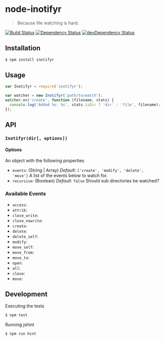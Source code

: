 # node-inotifyr

> Because file watching is hard.


[![Build Status](https://travis-ci.org/Dignifiedquire/node-inotifyr.png?branch=master)](https://travis-ci.org/Dignifiedquire/node-inotifyr) [![Dependency Status](https://david-dm.org/Dignifiedquire/node-inotifyr.png)](https://david-dm.org/Dignifiedquire/node-inotifyr) [![devDependency Status](https://david-dm.org/Dignifiedquire/node-inotifyr/dev-status.png)](https://david-dm.org/Dignifiedquire/node-inotifyr#info=devDependencies)
## Installation

```bash
$ npm install inotifyr
```

## Usage

```js
var Inotifyr = require('inotifyr');

var watcher = new Inotifyr('path/to/watch');
watcher.on('create', function (filename, stats) {
  console.log('Added %s: %s', stats.isDir ? 'dir' : 'file', filename);
});
```


## API

### `Inotifyr(dir[, options])`

#### Options

An object with the following properties

* `events`: (String | Array) *Default:* `['create', 'modify', 'delete', 'move']`
   A list of the events below to watch for.
* `recursive`: (Boolean) *Default:* `false`
  Should sub directories be watched?

### Available Events

* `access`:
* `attrib`:
* `close_write`:
* `close_nowrite`:
* `create`:
* `delete`:
* `delete_self`:
* `modify`:
* `move_self`:
* `move_from`:
* `move_to`:
* `open`:
* `all`:
* `close`:
* `move`:

## Development

Executing the tests

```bash
$ npm test
```

Running jshint

```bash
$ npm run hint
```
